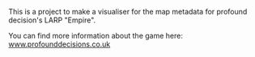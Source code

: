 This is a project to make a visualiser for the map metadata for profound decision's LARP "Empire".

You can find more information about the game here:  
www.profounddecisions.co.uk

